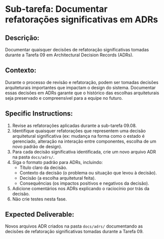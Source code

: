 # Sub-tarefa: Documentar refatorações significativas em ADRs

## Descrição:

Documentar quaisquer decisões de refatoração significativas tomadas durante a Tarefa 09 em Architectural Decision Records (ADRs).

## Contexto:

Durante o processo de revisão e refatoração, podem ser tomadas decisões arquiteturais importantes que impactam o design do sistema. Documentar essas decisões em ADRs garante que o histórico das escolhas arquiteturais seja preservado e compreensível para a equipe no futuro.

## Specific Instructions:

1. Revise as refatorações aplicadas durante a sub-tarefa 09.08.
2. Identifique quaisquer refatorações que representem uma decisão arquitetural significativa (ex: mudança na forma como o estado é gerenciado, alteração na interação entre componentes, escolha de um novo padrão de design).
3. Para cada decisão significativa identificada, crie um novo arquivo ADR na pasta `docs/adrs/`.
4. Siga o formato padrão para ADRs, incluindo:
    *   Título claro da decisão.
    *   Contexto da decisão (o problema ou situação que levou à decisão).
    *   Decisão (a escolha arquitetural feita).
    *   Consequências (os impactos positivos e negativos da decisão).
5. Adicione comentários nos ADRs explicando o raciocínio por trás da decisão.
6. Não crie testes nesta fase.

## Expected Deliverable:

Novos arquivos ADR criados na pasta `docs/adrs/` documentando as decisões de refatoração significativas tomadas durante a Tarefa 09.